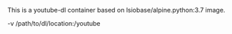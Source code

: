 This is a youtube-dl container based on lsiobase/alpine.python:3.7 image.

-v /path/to/dl/location:/youtube
